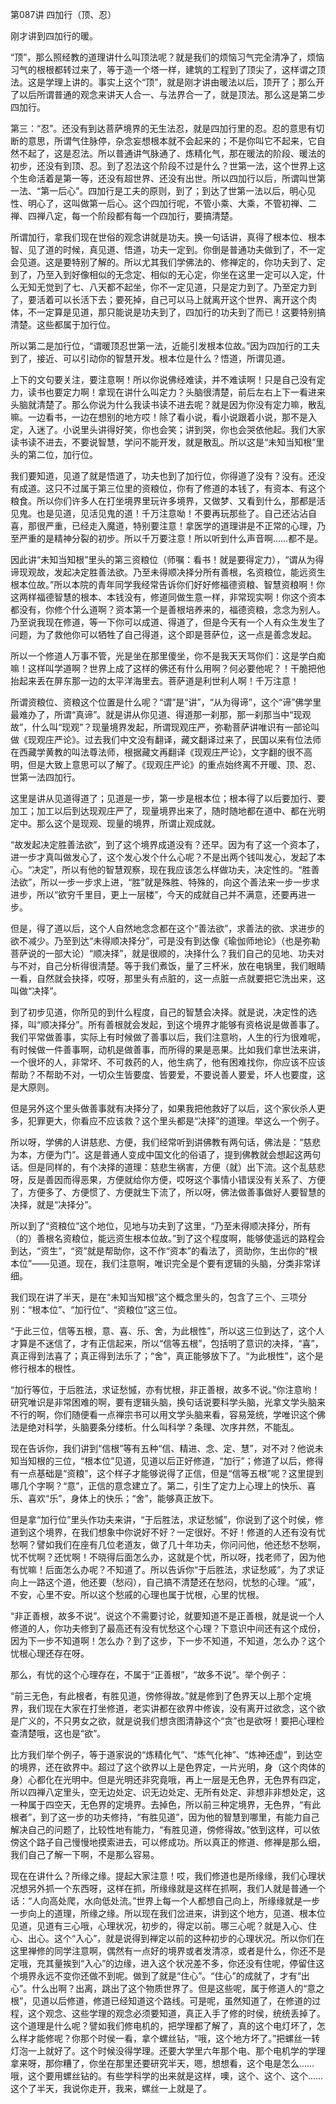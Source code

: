 第087讲 四加行（顶、忍）

刚才讲到四加行的暖。

“顶”，那么照经教的道理讲什么叫顶法呢？就是我们的烦恼习气完全清净了，烦恼习气的根根都转过来了，等于造一个塔一样，建筑的工程到了顶尖了，这样谓之顶法。这是学理上讲的。事实上这个“顶”，就是刚才讲由暖法以后，顶开了；那么开了以后所谓普通的观念来讲天人合一、与法界合一了，就是顶法。那么这是第二步四加行。

第三：“忍”。还没有到达菩萨境界的无生法忍，就是四加行里的忍。忍的意思有切断的意思，所谓气住脉停，杂念妄想根本就不会起来的；不是你叫它不起来，它自然不起了，这是忍法。所以普通讲气脉通了、炼精化气，那在暖法的阶段、暖法的初步，还没有到顶、忍。到了忍法这个阶段不过是什么？世第一法，这个世界上这个生命活着是第一等，还没有超世界、还没有出世。所以四加行以后，所谓叫世第一法、“第一后心”。四加行是工夫的原则，到了；到达了世第一法以后，明心见性、明心了，这叫做第一后心。这个四加行呢，不管小乘、大乘，不管初禅、二禅、四禅八定，每一个阶段都有每一个四加行，要搞清楚。

所谓加行，拿我们现在世俗的观念讲就是功夫。换一句话讲，真得了根本位、根本智、见了道的时候，真见道、悟道，功夫一定到。你倒是普通功夫做到了，不一定会见道。这是要特别了解的。所以尤其我们学佛法的、修禅定的，你功夫到了、定到了，乃至入到好像相似的无念定、相似的无心定，你坐在这里一定可以入定，什么无知无觉到了七、八天都不起坐，你不一定见道，只是定力到了。乃至定力到了，要活着可以长活下去；要死掉，自己可以马上就离开这个世界、离开这个肉体，不一定算是见道，那只能说是功夫到了，四加行的功夫到了而已！这要特别搞清楚。这些都属于加行位。

所以第二是加行位，“谓暖顶忍世第一法，近能引发根本位故。”因为四加行的工夫到了，接近、可以引动你的智慧开发。根本位是什么？悟道，所谓见道。

上下的文句要关注，要注意啊！所以你说佛经难读，并不难读啊！只是自己没有定力，读书也要定力啊！拿现在讲什么叫定力？头脑很清楚，前后左右上下一看进来头脑就清楚了。那么你说为什么我读书读不进去呢？就是因为你没有定力嘛，散乱嘛。一边看书，一边在想别的地方哎！除了看小说，看小说跟着小说，那不是入定，入迷了。小说里头讲得好笑，你也会笑；讲到哭，你也会哭依他起。我们大家读书读不进去，不要说智慧，学问不能开发，就是散乱。所以这是“未知当知根”里头的第二位，加行位。

我们要知道，见道了就是悟道了，功夫也到了加行位，你得道了没有？没有。还没有成道。这只不过属于第三位里的资粮位，你有了修道的本钱了，有资本、有这个粮食。所以你们许多人在打坐境界里玩许多境界，又做梦、又看到什么，那都是活见鬼。也是见道，见活见鬼的道！千万注意呦！不要再玩那些了。自己还沾沾自喜，那很严重，已经走入魔道，特别要注意！拿医学的道理讲是不正常的心理，乃至严重的是精神分裂的初步。所以千万要注意！所以听到什么声音啊……都不是。

因此讲“未知当知根”里头的第三资粮位（师嘱：看书！就是要得定力），“谓从为得谛现观故，发起决定胜善法欲。乃至未得顺决择分所有善根，名资粮位，能远资生根本位故。”所以本院的青年同学我经常告诉你们好好修福德资粮、智慧资粮啊！你这两样福德智慧的根本、本钱没有，修道同做生意一样，非常现实啊！你这个资本都没有，你修个什么道啊？资本第一个是善根培养来的，福德资粮，念念为别人。乃至说我现在修道，等一下你可以成道、得道了，但是今天有一个人有众生发生了问题，为了救他你可以牺牲了自己得道，这个即是菩萨位，这一点是善念发起。

所以一个修道人万事不管，光是坐在那里傻坐，你不是我天天骂你们：这是学白痴嘛！这样叫学道啊？世界上成了这样的佛还有什么用啊？何必要他呢？！干脆把他抬起来丢在屏东那一边的太平洋海里去。菩萨道是利世利人啊！千万注意！

所谓资粮位、资粮这个位置是什么呢？“谓”是“讲”，“从为得谛”，这个“谛”佛学里最难办了，所谓“真谛”。就是讲从你见道、得道那一刹那，那一刹那当中“现观故”，什么叫“现观”？现量境界发起，所谓现观庄严，弥勒菩萨讲唯识有一部论叫做《现观庄严论》。过去我们中文没有翻译，藏文翻译过来了，民国以来有位法师在西藏学黄教的叫法尊法师，根据藏文再翻译《现观庄严论》，文字翻的很不高明，但是大致上意思可以了解了。《现观庄严论》的重点始终离不开暖、顶、忍、世第一法四加行。

这里是讲从见道得道了；见道是一步，第一步是根本位；根本得了以后要加行、要加工；加工以后到达现观庄严了，现量境界出来了，随时随地都在道中、都在光明定中。那么这个是现观、现量的境界，所谓止观成就。

“故发起决定胜善法欲”，到了这个境界成道没有？还早。因为有了这一个资本了，进一步才真叫做发心了，这个发心发个什么心呢？不是出两个钱叫发心，发起了本心。“决定”，所以有他的智慧观察，现在我应该怎么样做功夫，决定性的。“胜善法欲”，所以一步一步求上进，“胜”就是殊胜、特殊的，向这个善法来一步一步求进步，所以“欲穷千里目，更上一层楼”，今天的成就自己并不满意，还要再进一步。

但是，得了道以后，这个人自然地念念都在这个“善法欲”，求善法的欲、求进步的欲不减少。乃至到达“未得顺决择分”，可是没有到达像《瑜伽师地论》（也是弥勒菩萨说的一部大论）“顺决择”，就是很顺的，决择什么？我们自己的见地、功夫对与不对，自己分析得很清楚。等于我们煮饭，量了三杯米，放在电锅里，我们眼睛一看，自然就会抉择，哎呀，那里头有点脏的，这一点脏一点就要把它洗出来，这叫做“决择”。

到了初步见道，你所见的到什么程度，自己的智慧会决择。就是说，决定性的选择，叫“顺决择分”。所有善根就会发起，到这个境界才能够有资格说是做善事了。我们平常做善事，实际上有时候做了善事以后，我们注意哟，人生的行为很难呢，有时候做一件善事啊，动机是做善事，而所得的果是恶果。比如我们拿世法来讲，一个很坏的人，非常坏、不可救药的人，他生病了，他有困难找你，你应该不应该帮助？不帮助不对，一切众生皆要度、皆要爱，不要说善人要爱，坏人也要度，这是大原则。

但是另外这个里头做善事就有决择分了，如果我把他救好了以后，这个家伙杀人更多，犯罪更大，你看应不应该救？这个里头都是“决择”的道理。举这么一个例子。

所以呀，学佛的人讲慈悲、方便，我们经常听到讲佛教有两句话，佛法是：“慈悲为本，方便为门”。这是普通人变成中国文化的俗语了，提到佛教就会想起这两句话。但是同样的，有个决择的道理：慈悲生祸害，方便（就）出下流。这个乱慈悲呀，反是善因而得恶果，方便就给你方便，哎呀这个事情小错误没有关系了、方便了，方便多了、方便惯了、方便就生下流了，所以呀，佛法做善事做好人要智慧的决择，就是“决择分”。

所以到了“资粮位”这个地位，见地与功夫到了这里，“乃至未得顺决择分，所有（的）善根名资粮位，能远资生根本位故。”到了这个程度啊，能够使遥远的路程会到达，“资生”，“资”就是帮助你，这不作“资本”的看法了，资助你，生出你的“根本位”——见道。现在，我们注意啊，唯识完全是个要有逻辑的头脑，分类非常详细。

我们现在讲了半天，是在“未知当知根”这个概念里头的，包含了三个、三项分别：“根本位”、“加行位”、“资粮位”这三位。

“于此三位，信等五根，意、喜、乐、舍，为此根性”，所以这三位到达了，这个人才算是不迷信了，才有正信起来，所以“信等五根”，包括明了意识的决择，“喜”，真正得到法喜了；真正得到法乐了；“舍”，真正能够放下了。“为此根性”，这个是修行根本的根性。

“加行等位，于后胜法，求证愁慽，亦有忧根，非正善根，故多不说。”你注意哟！研究唯识是非常困难的啊，要有逻辑头脑，换句话说要科学头脑，光拿文学头脑来不行的啊，你们随便看一点禅宗书可以用文学头脑来看，容易笼统，学唯识这个佛法是绝对科学，头脑要条分缕析。什么叫科学？条理、次序井然，不能乱。

现在告诉你，我们讲到“信根”等有五种“信、精进、念、定、慧”，对不对？他说未知当知根的三位，“根本位”见道，见道以后正好修道，“加行”；修道了以后，修得有一点基础是“资粮”，这个样子才能够说得了正信，但是“信等五根”呢？这里提到哪几个字啊？“意”，正信的意念建立了。第二，引生了定力上心理上的快乐、喜乐、喜欢“乐”，身体上的快乐；“舍”，能够真正放下。

但是拿“加行位”里头作功夫来讲，“于后胜法，求证愁慽”，你说到了这个时侯，修道到这个境界，在我们想象中你说好不好？一定很好。不好！修道的人还有没有忧愁啊？譬如我们在座有几位老道友，做了几十年功夫，你问问他，他还愁不愁啊，忧不忧啊？还忧啊！不晓得后面怎么办，这就是个忧，所以呀，找老师了，因为他有忧嘛！后面怎么办呢？不知道了。所以告诉你“于后胜法，求证愁戚”，为了求证向上一路这个道，他还要（愁闷），自己搞不清楚还在愁闷，忧愁的心理。“戚”，不安，心里不安。所以这个愁戚的心理也属于忧根，心里的忧根。

“非正善根，故多不说”。说这个不需要讨论，就要知道不是正善根，就是说一个人修道的人，你功夫修到了最高还有没有忧愁这个心理？下意识中间还有这个成份，因为下一步不知道啊！怎么办？到了这步，下一步不知道，不知道，怎么办？这个忧根心理还存在呀。

那么，有忧的这个心理存在，不属于“正善根”，“故多不说”。举个例子：

“前三无色，有此根者，有胜见道，傍修得故。”就是修到了色界天以上那个定境界，我们现在大家在打坐修道，老实讲都在欲界中修诶，没有离开过欲念，这个欲是广义的，不只男女之欲，就是说我们想贪图清静这个“贪”也是欲呀！要把心理检查清楚哦，这也是“欲”。

比方我们举个例子，等于道家说的“炼精化气”、“炼气化神”、“炼神还虚”，到达空的境界，还在欲界中。超过了这个欲界以上是色界定，一片光明，身（这个肉体的身）心都化在光明中。但是光明还非究竟哦，再上一层是无色界，无色界有四定，所以四禅八定里头，空无边处定、识无边处定、无所有处定、非想非非想处定，这一种属于四空天，无色界的定境界。去掉色，所以前三种定境界，无色界，“有此根者”，到了这一步的功夫修持，“有胜见道”，因为他的智慧到哪里，有能力自己解决自己的问题了，比较性地有能力，“有胜见道，傍修得故。”依到这样，可以依傍这个路子自己慢慢地摸索进去，可以修成功。所以真正的修道、修禅是那么细，我们自己了解一下啊，不是那么容易。

现在在讲什么？所缘之缘。提起大家注意！哎，我们修道也是所缘缘，我们心理状况想另外抓一个东西呀，这样在抓，所缘缘就是这样在抓啊，我们人就是普通一个话：“人向高处爬，水向低处流。”世界上每一个人都想自己向上，所缘缘就是一步一步向上的道理，所缘之缘。所以现在我们岔进来，讲到这个地方，见道、根本位见道，见道有三心哦，心理状况，初步的，得定以前。哪三心呢？就是入心、住心、出心。这个“入心”，就是说得到禅定以前的这种初步的心理状况。所以你们在这里禅修的同学注意啊，偶然有一点好的境界或者发清凉，或者是什么，你还不是定哦，充其量挨到“入心”的边缘，进入这个状况差不多，你还没有住呢，停留住这个境界永远不变你还做不到呢。做到了就是“住心”。“住心”的成就了，才有“出心”。什么出啊？出离，跳出了这个物质世界了。但是这些呢，属于修道人的“意之根”，见道以后修道，修道已经知道这个路线。可是呢，虽然知道了，在修道的过程，这个观念、这些学理的观念必须要知道，真正入手了修的时侯，统统丢掉了。这个道理是什么呢？譬如我们修电机的，把学理都了解了，真的这个电灯坏了，怎么样才能修呢？你那个时侯一看，拿个螺丝钻，“哦，这个地方坏了。”把螺丝一转灯泡一上就好了。这个时候没得学理。还要大学里六年那个电、那个电机学的学理拿来呀，那你糟了，你坐在那里还要研究半天，嗯，想想看，这个电是怎么……哦，这个要用螺丝钻的。有些学科学的出来就是这样，噢，这个、这个、这个……这个了半天，我说你走开，我来，螺丝一上就是了。


